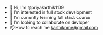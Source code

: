 - 👋 Hi, I’m @priyakarthik1109
- 👀 I’m interested in full stack development
- 🌱 I’m currently learning full stack course
- 💞️ I’m looking to collaborate on devloper
- 📫 How to reach me karthiknme@gmail.com

<!---
priyakarthik1109/priyakarthik1109 is a ✨ special ✨ repository because its `README.md` (this file) appears on your GitHub profile.
You can click the Preview link to take a look at your changes.
--->

